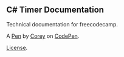 C# Timer Documentation
----------------------
Technical documentation for freecodecamp.

A [Pen](https://codepen.io/thehamhams/pen/WNGJgjX) by [Corey](https://codepen.io/thehamhams) on [CodePen](https://codepen.io).

[License](https://codepen.io/thehamhams/pen/WNGJgjX/license).